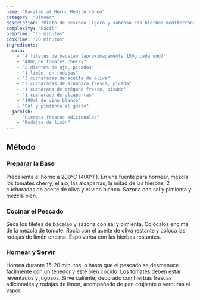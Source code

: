```yaml
---
name: "Bacalao al Horno Mediterráneo"
category: "Dinner"
description: "Plato de pescado ligero y sabroso con hierbas mediterráneas y tomates"
complexity: "Fácil"
prepTime: "15 minutos"
cookTime: "20 minutos"
ingredients:
  main:
    - "4 filetes de bacalao (aproximadamente 150g cada uno)"
    - "400g de tomates cherry"
    - "2 dientes de ajo, picados"
    - "1 limón, en rodajas"
    - "3 cucharadas de aceite de oliva"
    - "2 cucharadas de albahaca fresca, picada"
    - "1 cucharada de orégano fresco, picado"
    - "1 cucharada de alcaparras"
    - "100ml de vino blanco"
    - "Sal y pimienta al gusto"
  garnish:
    - "Hierbas frescas adicionales"
    - "Rodajas de limón"
---
```


## Método

### Preparar la Base

Precalienta el horno a 200°C (400°F). En una fuente para hornear, mezcla los tomates cherry, el ajo, las alcaparras, la mitad de las hierbas, 2 cucharadas de aceite de oliva y el vino blanco. Sazona con sal y pimienta y mezcla bien.

### Cocinar el Pescado

Seca los filetes de bacalao y sazona con sal y pimienta. Colócalos encima de la mezcla de tomate. Rocía con el aceite de oliva restante y coloca las rodajas de limón encima. Espolvorea con las hierbas restantes.

### Hornear y Servir

Hornea durante 15-20 minutos, o hasta que el pescado se desmenuce fácilmente con un tenedor y esté bien cocido. Los tomates deben estar reventados y jugosos. Sirve caliente, decorado con hierbas frescas adicionales y rodajas de limón, acompañado de pan crujiente o verduras al vapor.
